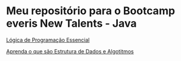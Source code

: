 # Meu repositório para o Bootcamp everis New Talents - Java

[Lógica de Programação Essencial](https://github.com/claudinhamello/bootcamp-dio-everis/tree/main/logica-programacao-essencial)

[Aprenda o que são Estrutura de Dados e Algotitmos](https://github.com/claudinhamello/bootcamp-dio-everis/tree/main/estrutura-de-dados-e-algoritmos)

